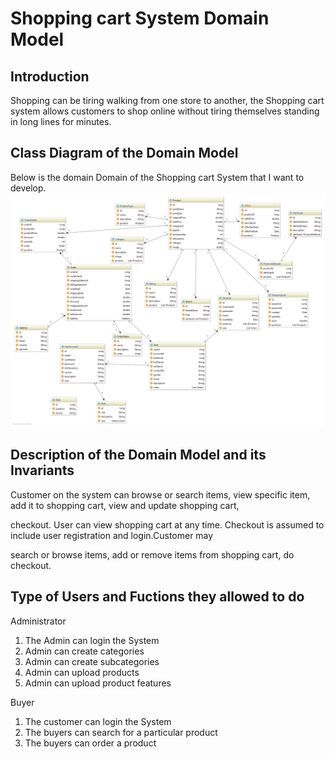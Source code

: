 # Shopping cart System Domain Model

## Introduction
Shopping can be tiring walking from one store to another, the Shopping cart system allows customers to shop online
without tiring themselves standing in long lines for minutes.

## Class Diagram of the Domain Model

Below is the domain Domain of the  Shopping cart System that I want to develop.
![Domain Model](/model.png)
## Description of the Domain Model and its Invariants


Customer on the system can browse or search items, view specific item, add it to shopping cart, view and update shopping cart,

checkout. User can view shopping cart at any time. Checkout is assumed to include user registration and login.Customer may

search or browse items, add or remove items from shopping cart, do checkout.

## Type of Users and Fuctions they allowed to do

Administrator
1) The Admin can login the System
2) Admin can create categories
3) Admin can create subcategories
4) Admin can upload products
5) Admin can upload product features

Buyer
1) The customer can login the System
2) The buyers can search for a particular product
3) The buyers can order a product
